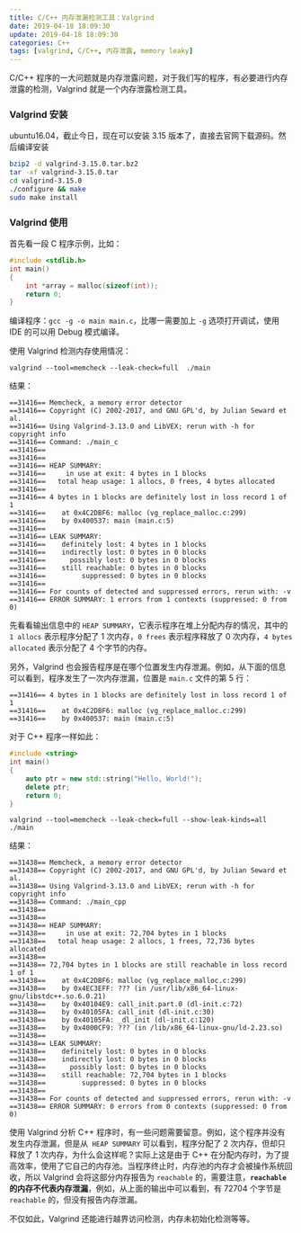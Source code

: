 ```yaml
---
title: C/C++ 内存泄漏检测工具：Valgrind
date: 2019-04-18 18:09:30
update: 2019-04-18 18:09:30
categories: C++
tags: [valgrind, C/C++, 内存泄露, memory leaky]
---
```


C/C++ 程序的一大问题就是内存泄露问题，对于我们写的程序，有必要进行内存泄露的检测，Valgrind 就是一个内存泄露检测工具。

<!-- more -->

### Valgrind 安装

ubuntu16.04，截止今日，现在可以安装 3.15 版本了，直接去官网下载源码。然后编译安装

```bash
bzip2 -d valgrind-3.15.0.tar.bz2
tar -xf valgrind-3.15.0.tar
cd valgrind-3.15.0
./configure && make
sudo make install
```

### Valgrind 使用

首先看一段 C 程序示例，比如：

```c++
#include <stdlib.h>
int main()
{
    int *array = malloc(sizeof(int));
    return 0;
}
```
 
编译程序：`gcc -g -o main main.c`，比哪一需要加上 `-g` 选项打开调试，使用 IDE 的可以用 Debug 模式编译。

使用 Valgrind 检测内存使用情况：

`valgrind --tool=memcheck --leak-check=full  ./main`

结果：

```
==31416== Memcheck, a memory error detector
==31416== Copyright (C) 2002-2017, and GNU GPL'd, by Julian Seward et al.
==31416== Using Valgrind-3.13.0 and LibVEX; rerun with -h for copyright info
==31416== Command: ./main_c
==31416==
==31416==
==31416== HEAP SUMMARY:
==31416==     in use at exit: 4 bytes in 1 blocks
==31416==   total heap usage: 1 allocs, 0 frees, 4 bytes allocated
==31416==
==31416== 4 bytes in 1 blocks are definitely lost in loss record 1 of 1
==31416==    at 0x4C2DBF6: malloc (vg_replace_malloc.c:299)
==31416==    by 0x400537: main (main.c:5)
==31416==
==31416== LEAK SUMMARY:
==31416==    definitely lost: 4 bytes in 1 blocks
==31416==    indirectly lost: 0 bytes in 0 blocks
==31416==      possibly lost: 0 bytes in 0 blocks
==31416==    still reachable: 0 bytes in 0 blocks
==31416==         suppressed: 0 bytes in 0 blocks
==31416==
==31416== For counts of detected and suppressed errors, rerun with: -v
==31416== ERROR SUMMARY: 1 errors from 1 contexts (suppressed: 0 from 0)
```

先看看输出信息中的 `HEAP SUMMARY`，它表示程序在堆上分配内存的情况，其中的 `1 allocs` 表示程序分配了 1 次内存，`0 frees` 表示程序释放了 0 次内存，`4 bytes allocated` 表示分配了 4 个字节的内存。

另外，Valgrind 也会报告程序是在哪个位置发生内存泄漏。例如，从下面的信息可以看到，程序发生了一次内存泄漏，位置是 `main.c` 文件的第 5 行：

```
==31416== 4 bytes in 1 blocks are definitely lost in loss record 1 of 1
==31416==    at 0x4C2DBF6: malloc (vg_replace_malloc.c:299)
==31416==    by 0x400537: main (main.c:5)
```

对于 C++ 程序一样如此：

```c++
#include <string>
int main()
{
    auto ptr = new std::string("Hello, World!");
    delete ptr;
    return 0;
}
```

`valgrind --tool=memcheck --leak-check=full --show-leak-kinds=all ./main`

结果：

```
==31438== Memcheck, a memory error detector
==31438== Copyright (C) 2002-2017, and GNU GPL'd, by Julian Seward et al.
==31438== Using Valgrind-3.13.0 and LibVEX; rerun with -h for copyright info
==31438== Command: ./main_cpp
==31438==
==31438==
==31438== HEAP SUMMARY:
==31438==     in use at exit: 72,704 bytes in 1 blocks
==31438==   total heap usage: 2 allocs, 1 frees, 72,736 bytes allocated
==31438==
==31438== 72,704 bytes in 1 blocks are still reachable in loss record 1 of 1
==31438==    at 0x4C2DBF6: malloc (vg_replace_malloc.c:299)
==31438==    by 0x4EC3EFF: ??? (in /usr/lib/x86_64-linux-gnu/libstdc++.so.6.0.21)
==31438==    by 0x40104E9: call_init.part.0 (dl-init.c:72)
==31438==    by 0x40105FA: call_init (dl-init.c:30)
==31438==    by 0x40105FA: _dl_init (dl-init.c:120)
==31438==    by 0x4000CF9: ??? (in /lib/x86_64-linux-gnu/ld-2.23.so)
==31438==
==31438== LEAK SUMMARY:
==31438==    definitely lost: 0 bytes in 0 blocks
==31438==    indirectly lost: 0 bytes in 0 blocks
==31438==      possibly lost: 0 bytes in 0 blocks
==31438==    still reachable: 72,704 bytes in 1 blocks
==31438==         suppressed: 0 bytes in 0 blocks
==31438==
==31438== For counts of detected and suppressed errors, rerun with: -v
==31438== ERROR SUMMARY: 0 errors from 0 contexts (suppressed: 0 from 0)
```

使用 Valgrind 分析 C++ 程序时，有一些问题需要留意。例如，这个程序并没有发生内存泄漏，但是从` HEAP SUMMARY` 可以看到，程序分配了 2 次内存，但却只释放了 1 次内存，为什么会这样呢？实际上这是由于 C++ 在分配内存时，为了提高效率，使用了它自己的内存池。当程序终止时，内存池的内存才会被操作系统回收，所以 Valgrind 会将这部分内存报告为 `reachable` 的，需要注意，**`reachable` 的内存不代表内存泄漏**，例如，从上面的输出中可以看到，有 72704 个字节是 `reachable` 的，但没有报告内存泄漏。

不仅如此，Valgrind 还能进行越界访问检测，内存未初始化检测等等。